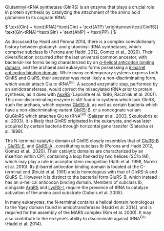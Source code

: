 
Glutaminyl-tRNA synthetase (GlnRS) is an enzyme that plays a crucial role in protein synthesis by catalyzing the attachment of the amino acid glutamine to its cognate tRNA:


$ \text{Gln} + \text{tRNA}^\text{Gln} + \text{ATP} \xrightarrow{\text{GlnRS}} \text{Gln-tRNA}^\text{Gln} + \text{AMP} + \text{PP}_i  $


As discussed by Hadd and Perona 2014, there is a complex coevolutionary history between glutamyl- and glutaminyl-tRNA synthetases, which comprise subclass Ib (Perona and Hadd. 2012, Gomez et al., 2020). 
Their diversification occurred after the last universal common ancestor, with bacterial-like forms being characterized by an [$\alpha$-helical anticodon binding domain](/superfamily/class1/Anticodon_binding_domain_EK), and the archaeal and eukaryotic forms possessing a [$\beta$-barrel anticodon binding domain](/superfamily/class1/Anticodon_binding_domain_EQ).
While many contemporary systems express both GlnRS and GluRS, their ancestor was most likely a non-discriminating form, which would attach Glu to tRNA$^\text{Gln}$.
A second enzymatic step, performed by an amidotransferase, would correct the misacylated tRNA prior to protein synthesis, as it does with [AsxRS](/class2/asp2/)  (Lapointe et al. 1986, Raczniak et al. 2001).
This non-discriminating enzyme is still found in systems which lack GlnRS, such the archaea, which express [GlxRS-A](/class1/glu2/), as well as certain bacteria which have a non-discriminating variant [GlxRS-B](/class1/glu1/),  or a noncognate variant GluGlnRS which attaches Glu to tRNA$^\text{Gln}$ (Salazar et al. 2003, Skouloubris et al. 2003).
It is likely that GlnRS originated in the eukaryota, and was later acquired by certain bacteria through horizontal gene transfer (Siatecka et al. 1998). 


The N-terminal catalytic domain of GlnRS closely resembles that of [GluRS-B](/class1/glu1/) , [GluRS-E](/class1/glu3/), and [GlxRS-A](/class1/glu2/) , 
constituting subclass Ib (Perona  and Hadd 2012, Gomez et al., 2020).
Their catalytic domains are characterized by an insertion within CP1, containing a loop flanked by two helices (SC1b IM), which 
may play a role in acceptor stem recognition  (Rath et al. 1998, Nureki et al. 2010).
Its $\beta$-barrel anticodon binding domain is located at the C-terminal end (Rould et al. 1991) and is homologous with that of GlxRS-A and GluRS-E.
However it is distinct to the bacterial form GluRS-B, which instead has an $\alpha$-helical anticodon binding domain.
Members of subclass Ib, alongside [ArgRS](/class1/arg/) and  [LysRS-I](/class1/lys/), require the presence of tRNA to catalyze activation of the amino acid substrate (Dubois et al. 2005).




In many eukaryotes, the N-terminal contains a helical domain homologous to the Yqey domain found in amidotransferases (Hadd et al. 2014), and is required
for the assembly of the MARS complex (Kim et al. 2000).
It may also contribute to the enzyme's ability to discriminate against tRNA$^\text{Glu}$ (Hadd et al. 2014). 



